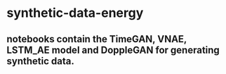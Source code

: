 # synthetic-data-energy

## notebooks contain the TimeGAN, VNAE, LSTM_AE model and DoppleGAN for generating synthetic data. 

